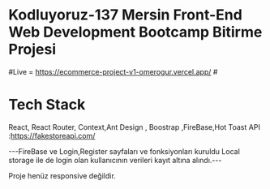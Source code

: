 # Kodluyoruz-137 Mersin Front-End Web Development Bootcamp Bitirme Projesi

#Live =  https://ecommerce-project-v1-omerogur.vercel.app/ #

# Tech Stack # 
React, React Router, Context,Ant Design , Boostrap ,FireBase,Hot Toast API :https://fakestoreapi.com/


---FireBase ve Login,Register sayfaları ve fonksiyonları kuruldu Local storage ile de login olan kullanıcının verileri kayıt altına alındı.---

Proje henüz responsive değildir.
